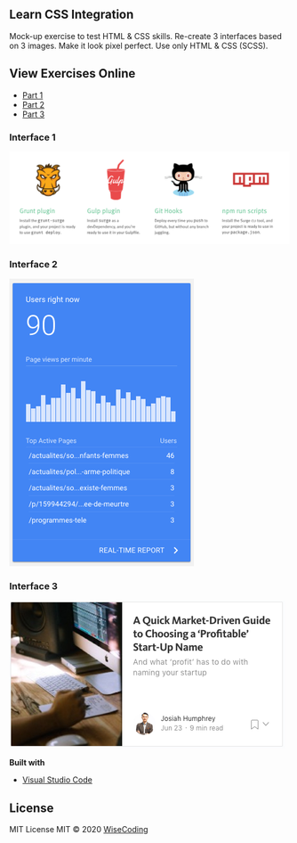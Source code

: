 ## Learn CSS Integration

Mock-up exercise to test HTML & CSS skills.
Re-create 3 interfaces based on 3 images. Make it look pixel perfect. Use only HTML & CSS (SCSS).

## View Exercises Online

- [Part 1](https://wisecoding.github.io/css-integration-mock-challenge/part1/part1.html)
- [Part 2](https://wisecoding.github.io/css-integration-mock-challenge/part2/part2.html)
- [Part 3](https://wisecoding.github.io/css-integration-mock-challenge/part3/part3.html)

### Interface 1

![Interface 1](images/Interface1.png)

### Interface 2

![Interface 2](images/Interface2.png)

### Interface 3

![Interface 3](images/Interface3.png)

<b>Built with</b>

- [Visual Studio Code](https://code.visualstudio.com/)

## License

MIT License
MIT © 2020 [WiseCoding](https://github.com/WiseCoding/)
